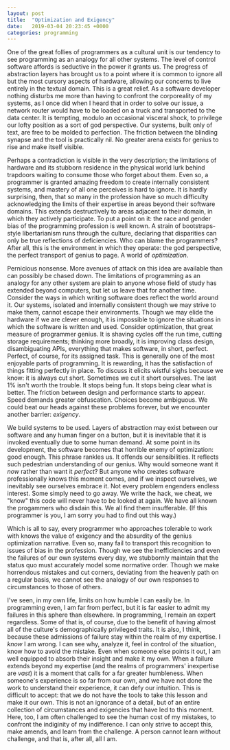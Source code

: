 ```yaml
---
layout: post
title:  "Optimization and Exigency"
date:   2019-03-04 20:23:45 +0000
categories: programming 
---
```

One of the great follies of programmers as a cultural unit is our tendency to see programming as an analogy for all other systems. The level of control software affords is seductive in the power it grants us. The progress of abstraction layers has brought us to a point where it is common to ignore all but the most cursory aspects of hardware, allowing our concerns to live entirely in the textual domain. This is a great relief. As a software developer nothing disturbs me more than having to confront the corporeality of my systems, as I once did when I heard that in order to solve our issue, a network router would have to be loaded on a truck and transported to the data center. It is tempting, modulo an occasional visceral shock, to privilege our lofty position as a sort of god perspective. Our systems, built only of text, are free to be molded to perfection. The friction between the blinding synapse and the tool is practically nil. No greater arena exists for genius to rise and make itself visible.

Perhaps a contradiction is visible in the very description; the limitations of hardware and its stubborn residence in the physical world lurk behind trapdoors waiting to consume those who forget about them. Even so, a programmer is granted amazing freedom to create internally consistent systems, and mastery of all one perceives is hard to ignore. It is hardly surprising, then, that so many in the profession have so much difficulty acknowledging the limits of their expertise in areas beyond their software domains. This extends destructively to areas adjacent to their domain, in which they actively participate. To put a point on it: the race and gender bias of the programming profession is well known. A strain of bootstraps-style libertarianism runs through the culture, declaring that disparities can only be true reflections of deficiencies. Who can blame the programmers? After all, this is the environment in which they operate: the god perspective, the perfect transport of genius to page. A world of *optimization*.

Pernicious nonsense. More avenues of attack on this idea are available than can possibly be chased down. The limitations of programming as an analogy for any other system are plain to anyone whose field of study has extended beyond computers, but let us leave that for another time. Consider the ways in which writing software does reflect the world around it. Our systems, isolated and internally consistent though we may strive to make them, cannot escape their environments. Though we may elide the hardware if we are clever enough, it is impossible to ignore the situations in which the software is written and used. Consider optimization, that great measure of programmer genius. It is shaving cycles off the run time, cutting storage requirements; thinking more broadly, it is improving class design, disambiguating APIs, everything that makes software, in short, perfect. Perfect, of course, for its assigned task. This is generally one of the most enjoyable parts of programming. It is rewarding, it has the satisfaction of things fitting perfectly in place. To discuss it elicits wistful sighs because we know: it is always cut short. Sometimes we cut it short ourselves. The last 1% isn't worth the trouble. It stops being fun. It stops being clear what is better. The friction between design and performance starts to appear. Speed demands greater obfuscation. Choices become ambiguous. We could beat our heads against these problems forever, but we encounter another barrier: *exigency*.

We build systems to be used. Layers of abstraction may exist between our software and any human finger on a button, but it is inevitable that it is invoked eventually due to some human demand. At some point in its development, the software becomes that horrible enemy of optimization: good enough. This phrase rankles us. It offends our sensibilities. It reflects such pedestrian understanding of our genius. Why would someone want it *now* rather than want it *perfect*? But anyone who creates software professionally knows this moment comes, and if we inspect ourselves, we inevitably see ourselves embrace it. Not every problem engenders endless interest. Some simply need to go away. We write the hack, we cheat, we "know" this code will never have to be looked at again. We have all known the progammers who disdain this. We all find them insufferable. (If this programmer is you, I am sorry you had to find out this way.)

Which is all to say, every programmer who approaches tolerable to work with knows the value of exigency and the absurdity of the genius optimization narrative. Even so, many fail to transport this recognition to issues of bias in the profession. Though we see the inefficiencies and even the failures of our own systems every day, we stubbornly maintain that the status quo must accurately model some normative order. Though we make horrendous mistakes and cut corners, deviating from the heavenly path on a regular basis, we cannot see the analogy of our own responses to circumstances to those of others.

I've seen, in my own life, limits on how humble I can easily be. In programming even, I am far from perfect, but it is far easier to admit my failures in this sphere than elsewhere. In programming, I remain an expert regardless. Some of that is, of course, due to the benefit of having almost all of the culture's demographically privileged traits. It is also, I think, because these admissions of failure stay within the realm of my expertise. I *know* I am wrong. I can see why, analyze it, feel in control of the situation, know how to avoid the mistake. Even when someone else points it out, I am well equipped to absorb their insight and make it my own. When a failure extends beyond my expertise (and the realms of programmers' inexpertise are *vast*) it is a moment that calls for a far greater humbleness. When someone's experience is so far from our own, and we have not done the work to understand their experience, it can defy our intuition. This is difficult to accept: that we do not have the tools to take this lesson and make it our own. This is not an ignorance of a detail, but of an entire collection of circumstances and exigencies that have led to this moment. Here, too, I am often challenged to see the human cost of my mistakes, to confront the indiginity of my indifference. I can only strive to accept this, make amends, and learn from the challenge. A person cannot learn without challenge, and that is, after all, all I am.
